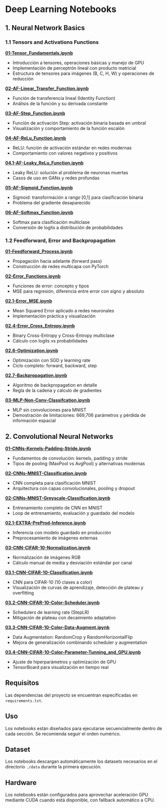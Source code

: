 # Deep Learning Notebooks

## 1. Neural Network Basics

### 1.1 Tensors and Activations Functions

[**01-Tensor_Fundamentals.ipynb**](1-Neural%20Network%20Basics/01-Tensors%20and%20Activations%20Functions/01-Tensor_Fundamentals.ipynb)
- Introducción a tensores, operaciones básicas y manejo de GPU
- Implementación de perceptrón lineal con producto matricial
- Estructura de tensores para imágenes (B, C, H, W) y operaciones de reducción

[**02-AF-Linear_Transfer_Function.ipynb**](1-Neural%20Network%20Basics/01-Tensors%20and%20Activations%20Functions/02-AF-Linear_Transfer_Function.ipynb)
- Función de transferencia lineal (Identity Function)
- Análisis de la función y su derivada constante

[**03-AF-Step_Function.ipynb**](1-Neural%20Network%20Basics/01-Tensors%20and%20Activations%20Functions/03-AF-Step_Function.ipynb)
- Función de activación Step: activación binaria basada en umbral
- Visualización y comportamiento de la función escalón

[**04-AF-ReLu_Function.ipynb**](1-Neural%20Network%20Basics/01-Tensors%20and%20Activations%20Functions/04-AF-ReLu_Function.ipynb)
- ReLU: función de activación estándar en redes modernas
- Comportamiento con valores negativos y positivos

[**04.1-AF-Leaky_ReLu_Function.ipynb**](1-Neural%20Network%20Basics/01-Tensors%20and%20Activations%20Functions/04.1-AF-Leaky_ReLu_Function.ipynb)
- Leaky ReLU: solución al problema de neuronas muertas
- Casos de uso en GANs y redes profundas

[**05-AF-Sigmoid_Function.ipynb**](1-Neural%20Network%20Basics/01-Tensors%20and%20Activations%20Functions/05-AF-Sigmoid_Function.ipynb)
- Sigmoid: transformación a rango [0,1] para clasificación binaria
- Problema del gradiente desaparecido

[**06-AF-Softmax_Function.ipynb**](1-Neural%20Network%20Basics/01-Tensors%20and%20Activations%20Functions/06-AF-Softmax_Function.ipynb)
- Softmax para clasificación multiclase
- Conversión de logits a distribución de probabilidades

### 1.2 Feedforward, Error and Backpropagation

[**01-Feedforward_Process.ipynb**](1-Neural%20Network%20Basics/02-Feedforward,%20Error%20and%20Backpropagation/01-Feedforward_Process.ipynb)
- Propagación hacia adelante (forward pass)
- Construcción de redes multicapa con PyTorch

[**02-Error_Functions.ipynb**](1-Neural%20Network%20Basics/02-Feedforward,%20Error%20and%20Backpropagation/02-Error_Functions.ipynb)
- Funciones de error: concepto y tipos
- MSE para regresión, diferencia entre error con signo y absoluto

[**02.1-Error_MSE.ipynb**](1-Neural%20Network%20Basics/02-Feedforward,%20Error%20and%20Backpropagation/02.1-Error_MSE.ipynb)
- Mean Squared Error aplicado a redes neuronales
- Implementación práctica y visualización

[**02.4-Error_Cross_Entropy.ipynb**](1-Neural%20Network%20Basics/02-Feedforward,%20Error%20and%20Backpropagation/02.4-Error_Cross_Entropy.ipynb)
- Binary Cross-Entropy y Cross-Entropy multiclase
- Cálculo con logits vs probabilidades

[**02.6-Optimization.ipynb**](1-Neural%20Network%20Basics/02-Feedforward,%20Error%20and%20Backpropagation/02.6-Optimization.ipynb)
- Optimización con SGD y learning rate
- Ciclo completo: forward, backward, step

[**02.7-Backpropagation.ipynb**](1-Neural%20Network%20Basics/02-Feedforward,%20Error%20and%20Backpropagation/02.7-Backpropagation.ipynb)
- Algoritmo de backpropagation en detalle
- Regla de la cadena y cálculo de gradientes

[**03-MLP-Non-Conv-Classifcation.ipynb**](1-Neural%20Network%20Basics/02-Feedforward,%20Error%20and%20Backpropagation/03-MLP-Non-Conv-Classifcation.ipynb)
- MLP sin convoluciones para MNIST
- Demostración de limitaciones: 669,706 parámetros y pérdida de información espacial

## 2. Convolutional Neural Networks

[**01-CNNs-Kernels-Padding-Stride.ipynb**](2-Convolutional%20Neural%20Networks/01-CNNs-Kernels-Padding-Stride.ipynb)
- Fundamentos de convolución: kernels, padding y stride
- Tipos de pooling (MaxPool vs AvgPool) y alternativas modernas

[**02-CNNs-MNIST-Classification.ipynb**](2-Convolutional%20Neural%20Networks/02-CNNs-MNIST-Classification.ipynb)
- CNN completa para clasificación MNIST
- Arquitectura con capas convolucionales, pooling y dropout

[**02-CNNs-MNIST-Greyscale-Classification.ipynb**](2-Convolutional%20Neural%20Networks/02-CNNs-MNIST-Greyscale-Classification.ipynb)
- Entrenamiento completo de CNN en MNIST
- Loop de entrenamiento, evaluación y guardado del modelo

[**02.1-EXTRA-PreProd-Inference.ipynb**](2-Convolutional%20Neural%20Networks/02.1-EXTRA-PreProd-Inference.ipynb)
- Inferencia con modelo guardado en producción
- Preprocesamiento de imágenes externas

[**03-CNN-CIFAR-10-Normalization.ipynb**](2-Convolutional%20Neural%20Networks/03-CNN-CIFAR-10-Normalization.ipynb)
- Normalización de imágenes RGB
- Cálculo manual de media y desviación estándar por canal

[**03.1-CNN-CIFAR-10-Classification.ipynb**](2-Convolutional%20Neural%20Networks/03.1-CNN-CIFAR-10-Classification.ipynb)
- CNN para CIFAR-10 (10 clases a color)
- Visualización de curvas de aprendizaje, detección de plateau y overfitting

[**03.2-CNN-CIFAR-10-Color-Scheduler.ipynb**](2-Convolutional%20Neural%20Networks/03.2-CNN-CIFAR-10-Color-Scheduler.ipynb)
- Schedulers de learning rate (StepLR)
- Mitigación de plateau con decaimiento adaptativo

[**03.3-CNN-CIFAR-10-Color-Data-Augment.ipynb**](2-Convolutional%20Neural%20Networks/03.3-CNN-CIFAR-10-Color-Data-Augment.ipynb)
- Data Augmentation: RandomCrop y RandomHorizontalFlip
- Mejora de generalización combinando scheduler y augmentation

[**03.4-CNN-CIFAR-10-Color-Parameter-Tunning_and_GPU.ipynb**](2-Convolutional%20Neural%20Networks/03.4-CNN-CIFAR-10-Color-Parameter-Tunning_and_GPU.ipynb)
- Ajuste de hiperparámetros y optimización de GPU
- TensorBoard para visualización en tiempo real

## Requisitos

Las dependencias del proyecto se encuentran especificadas en `requirements.txt`.

## Uso

Los notebooks están diseñados para ejecutarse secuencialmente dentro de cada sección. Se recomienda seguir el orden numérico.

## Dataset

Los notebooks descargan automáticamente los datasets necesarios en el directorio `./data` durante la primera ejecución.

## Hardware

Los notebooks están configurados para aprovechar aceleración GPU mediante CUDA cuando está disponible, con fallback automático a CPU.

